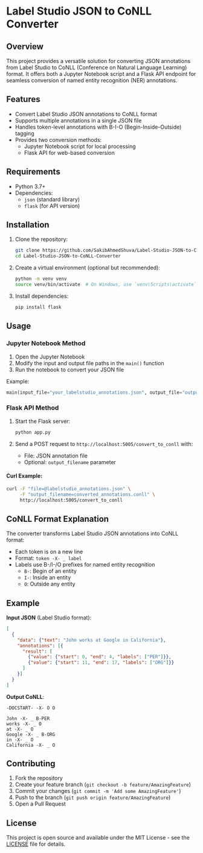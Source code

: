 # Label Studio JSON to CoNLL Converter

## Overview

This project provides a versatile solution for converting JSON annotations from Label Studio to CoNLL (Conference on Natural Language Learning) format. It offers both a Jupyter Notebook script and a Flask API endpoint for seamless conversion of named entity recognition (NER) annotations.

## Features

- Convert Label Studio JSON annotations to CoNLL format
- Supports multiple annotations in a single JSON file
- Handles token-level annotations with B-I-O (Begin-Inside-Outside) tagging
- Provides two conversion methods:
  - Jupyter Notebook script for local processing
  - Flask API for web-based conversion

## Requirements

- Python 3.7+
- Dependencies:
  - `json` (standard library)
  - `flask` (for API version)

## Installation

1. Clone the repository:
   ```bash
   git clone https://github.com/SakibAhmedShuva/Label-Studio-JSON-to-CoNLL-Converter.git
   cd Label-Studio-JSON-to-CoNLL-Converter
   ```

2. Create a virtual environment (optional but recommended):
   ```bash
   python -m venv venv
   source venv/bin/activate  # On Windows, use `venv\Scripts\activate`
   ```

3. Install dependencies:
   ```bash
   pip install flask
   ```

## Usage

### Jupyter Notebook Method

1. Open the Jupyter Notebook
2. Modify the input and output file paths in the `main()` function
3. Run the notebook to convert your JSON file

Example:
```python
main(input_file="your_labelstudio_annotations.json", output_file="output.conll")
```

### Flask API Method

1. Start the Flask server:
   ```bash
   python app.py
   ```

2. Send a POST request to `http://localhost:5005/convert_to_conll` with:
   - File: JSON annotation file
   - Optional: `output_filename` parameter

#### Curl Example:
```bash
curl -F "file=@labelstudio_annotations.json" \
     -F "output_filename=converted_annotations.conll" \
     http://localhost:5005/convert_to_conll
```

## CoNLL Format Explanation

The converter transforms Label Studio JSON annotations into CoNLL format:
- Each token is on a new line
- Format: `token -X- _ label`
- Labels use B-/I-/O prefixes for named entity recognition
  - `B-`: Begin of an entity
  - `I-`: Inside an entity
  - `O`: Outside any entity

## Example

**Input JSON** (Label Studio format):
```json
[
  {
    "data": {"text": "John works at Google in California"},
    "annotations": [{
      "result": [
        {"value": {"start": 0, "end": 4, "labels": ["PER"]}},
        {"value": {"start": 11, "end": 17, "labels": ["ORG"]}}
      ]
    }]
  }
]
```

**Output CoNLL**:
```
-DOCSTART- -X- O O

John -X- _ B-PER
works -X- _ O
at -X- _ O
Google -X- _ B-ORG
in -X- _ O
California -X- _ O
```

## Contributing

1. Fork the repository
2. Create your feature branch (`git checkout -b feature/AmazingFeature`)
3. Commit your changes (`git commit -m 'Add some AmazingFeature'`)
4. Push to the branch (`git push origin feature/AmazingFeature`)
5. Open a Pull Request

## License

This project is open source and available under the MIT License - see the [LICENSE](LICENSE) file for details.
